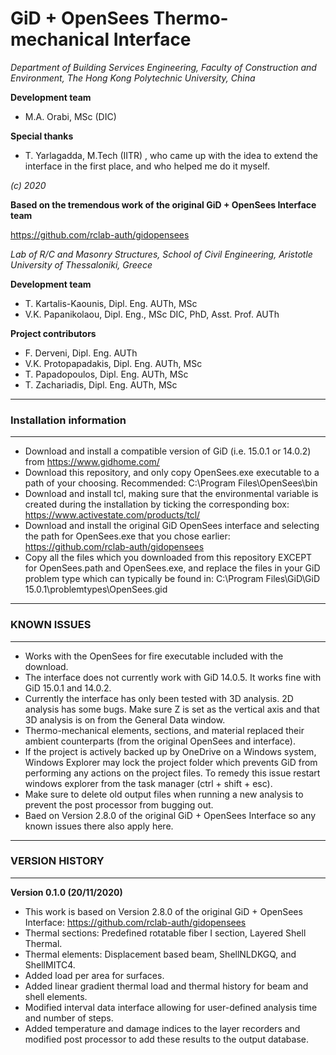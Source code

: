 # GiD + OpenSees Thermo-mechanical Interface
*Department of Building Services Engineering, Faculty of Construction and Environment, The Hong Kong Polytechnic University, China*

**Development team**

- M.A. Orabi, MSc (DIC)

**Special thanks**

- T. Yarlagadda, M.Tech (IITR)
, who came up with the idea to extend the interface in the first place, and who helped me do it myself. 

*(c) 2020*

**Based on the tremendous work of the original GiD + OpenSees Interface team**

https://github.com/rclab-auth/gidopensees

*Lab of R/C and Masonry Structures, School of Civil Engineering, Aristotle University of Thessaloniki, Greece*

**Development team**

- T. Kartalis-Kaounis, Dipl. Eng. AUTh, MSc
- V.K. Papanikolaou, Dipl. Eng., MSc DIC, PhD, Asst. Prof. AUTh

**Project contributors**

- F. Derveni, Dipl. Eng. AUTh
- V.K. Protopapadakis, Dipl. Eng. AUTh, MSc
- T. Papadopoulos, Dipl. Eng. AUTh, MSc
- T. Zachariadis, Dipl. Eng. AUTh, MSc

---

### Installation information

---
- Download and install a compatible version of GiD (i.e. 15.0.1 or 14.0.2) from https://www.gidhome.com/
- Download this repository, and only copy OpenSees.exe executable to a path of your choosing. Recommended: C:\Program Files\OpenSees\bin
- Download and install tcl, making sure that the environmental variable is created during the installation by ticking the corresponding box: https://www.activestate.com/products/tcl/
- Download and install the original GiD OpenSees interface and selecting the path for OpenSees.exe that you chose earlier: https://github.com/rclab-auth/gidopensees
- Copy all the files which you downloaded from this repository EXCEPT for OpenSees.path and OpenSees.exe, and replace the files in your GiD problem type which can typically be found in: C:\Program Files\GiD\GiD 15.0.1\problemtypes\OpenSees.gid
---

### KNOWN ISSUES

---
- Works with the OpenSees for fire executable included with the download.
- The interface does not currently work with GiD 14.0.5. It works fine with GiD 15.0.1 and 14.0.2.
- Currently the interface has only been tested with 3D analysis. 2D analysis has some bugs. Make sure Z is set as the vertical axis and that 3D analysis is on from the General Data window.
- Thermo-mechanical elements, sections, and material replaced their ambient counterparts (from the original OpenSees and interface).
- If the project is actively backed up by OneDrive on a Windows system, Windows Explorer may lock the project folder which prevents GiD from performing any actions on the project files. To remedy this issue restart windows explorer from the task manager (ctrl + shift + esc).
- Make sure to delete old output files when running a new analysis to prevent the post processor from bugging out.
- Baed on Version 2.8.0 of the original GiD + OpenSees Interface so any known issues there also apply here.
---

### VERSION HISTORY

---
**Version 0.1.0 (20/11/2020)**
- This work is based on Version 2.8.0 of the original GiD + OpenSees Interface: https://github.com/rclab-auth/gidopensees
- Thermal sections: Predefined rotatable fiber I section, Layered Shell Thermal.
- Thermal elements: Displacement based beam, ShellNLDKGQ, and ShellMITC4.
- Added load per area for surfaces.
- Added linear gradient thermal load and thermal history for beam and shell elements.
- Modified interval data interface allowing for user-defined analysis time and number of steps.
- Added temperature and damage indices to the layer recorders and modified post processor to add these results to the output database.
